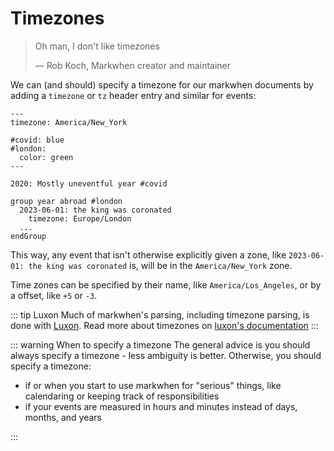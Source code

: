 <script setup lang="ts">
import Exposition from "../src/Exposition.vue"
</script>

# Timezones

> Oh man, I don't like timezones
>
> &mdash; Rob Koch, Markwhen creator and maintainer

We can (and should) specify a timezone for our markwhen documents by adding a `timezone` or `tz` header entry and similar for events:

```mw{2,13}
---
timezone: America/New_York

#covid: blue
#london:
  color: green
---

2020: Mostly uneventful year #covid

group year abroad #london
  2023-06-01: the king was coronated
    timezone: Europe/London
  ...
endGroup
```

This way, any event that isn't otherwise explicitly given a zone, like `2023-06-01: the king was coronated` is, will be in the `America/New_York` zone.

Time zones can be specified by their name, like `America/Los_Angeles`, or by a offset, like `+5` or `-3`.

::: tip Luxon
Much of markwhen's parsing, including timezone parsing, is done with [Luxon](https://moment.github.io/luxon/#/). Read more about timezones on [luxon's documentation](https://moment.github.io/luxon/#/zones)
:::

::: warning When to specify a timezone
The general advice is you should always specify a timezone - less ambiguity is better. Otherwise, you should specify a timezone:

- if or when you start to use markwhen for "serious" things, like calendaring or keeping track of responsibilities
- if your events are measured in hours and minutes instead of days, months, and years

:::
